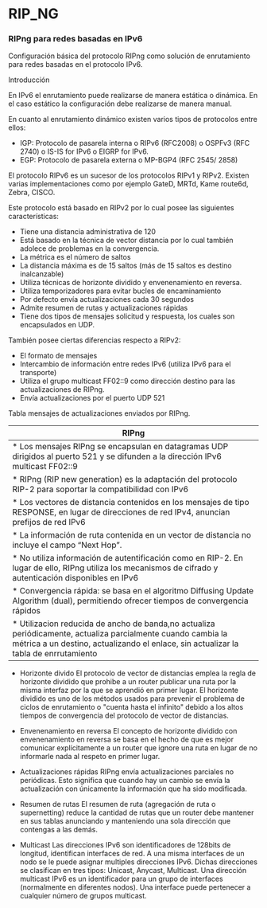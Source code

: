 # RIP_NG

### RIPng para redes basadas en IPv6

Configuración básica del protocolo RIPng como solución de enrutamiento para
redes basadas en el protocolo IPv6.

Introducción

En IPv6 el enrutamiento puede realizarse de manera estática o dinámica. En el caso
estático la configuración debe realizarse de manera manual.

En cuanto al enrutamiento dinámico existen varios tipos de protocolos entre ellos:
* IGP: Protocolo de pasarela interna o RIPv6 (RFC2008) o OSPFv3 (RFC 2740) o IS-IS
for IPv6 o EIGRP for IPv6.
* EGP: Protocolo de pasarela externa o MP-BGP4 (RFC 2545/ 2858)

El protocolo RIPv6 es un sucesor de los protocolos RIPv1 y RIPv2. Existen varias
implementaciones como por ejemplo GateD, MRTd, Kame route6d, Zebra, CISCO.

Este protocolo está basado en RIPv2 por lo cual posee las siguientes características:

* Tiene una distancia administrativa de 120
* Está basado en la técnica de vector distancia por lo cual también adolece de problemas en la convergencia.
* La métrica es el número de saltos
* La distancia máxima es de 15 saltos (más de 15 saltos es destino inalcanzable)
* Utiliza técnicas de horizonte dividido y envenenamiento en reversa.
* Utiliza temporizadores para evitar bucles de encaminamiento
* Por defecto envía actualizaciones cada 30 segundos
* Admite resumen de rutas y actualizaciones rápidas
* Tiene dos tipos de mensajes solicitud y respuesta, los cuales son encapsulados en UDP.

También posee ciertas diferencias respecto a RIPv2:
* El formato de mensajes
* Intercambio de información entre redes IPv6 (utiliza IPv6 para el transporte)
* Utiliza el grupo multicast FF02::9 como dirección destino para las actualizaciones de RIPng.
* Envía actualizaciones por el puerto UDP 521

Tabla mensajes de actualizaciones enviados por RIPng.

| 				RIPng						| 
| ----------------------------------------- | 
| * Los mensajes RIPng se encapsulan en	datagramas UDP dirigidos al puerto 521	y se difunden a la dirección IPv6		multicast FF02::9|
| * RIPng (RIP new generation) es la adaptación del protocolo RIP-2 para soportar la compatibilidad con IPv6|		
| * Los vectores de distancia contenidos en los mensajes de tipo RESPONSE, en		 lugar de direcciones de red IPv4, anuncian prefijos de red IPv6|			
| * La información de ruta contenida en un vector de distancia no incluye el campo “Next Hop”.|								
| * No utiliza información de autentificación como en RIP-2. En lugar de ello, RIPng utiliza los mecanismos de cifrado y autenticación disponibles en IPv6|	
| * Convergencia rápida: se basa en el algoritmo Diffusing Update Algorithm	(dual), permitiendo ofrecer tiempos de convergencia rápidos|
|* Utilizacion reducida de ancho de banda,no actualiza periódicamente, actualiza parcialmente cuando cambia la métrica a un destino, actualizando el enlace, sin actualizar la tabla de enrrutamiento|

*	Horizonte divido
El protocolo de vector de distancias emplea la regla de horizonte dividido
que prohibe a un router publicar una ruta por la misma interfaz por la que
se aprendió en primer lugar. El horizonte dividido es uno de los métodos
usados para prevenir el problema de ciclos de enrutamiento o "cuenta
hasta el infinito" debido a los altos tiempos de convergencia del protocolo
de vector de distancias.

*	Envenenamiento en reversa
El concepto de horizonte dividido con envenenamiento en reversa se basa en el
hecho de que es mejor comunicar explícitamente a un router que ignore una ruta
en lugar de no informarle nada al respeto en primer lugar.

*	Actualizaciones rápidas
RIPng envía actualizaciones parciales no periódicas. Esto significa que cuando hay
un cambio se envía la actualización con únicamente la información que ha sido
modificada.

*	Resumen de rutas
El resumen de ruta (agregación de ruta o supernetting) reduce la cantidad de rutas
que un router debe mantener en sus tablas anunciando y manteniendo una sola
dirección que contengas a las demás.

* Multicast
Las direcciones IPv6 son identificadores de 128bits de longitud, identifican
interfaces de red. A una misma interfaces de un nodo se le puede asignar
multiples direcciones IPv6. Dichas direcciones se clasifican en tres tipos: Unicast,
Anycast, Multicast.
Una dirección multicast IPv6 es un identificador para un grupo de interfaces
(normalmente en diferentes nodos). Una interface puede pertenecer a cualquier
número de grupos multicast.
